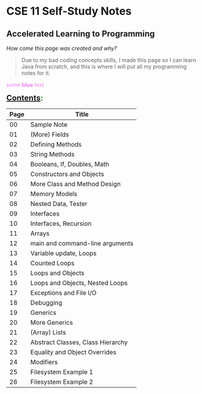 # CSE 11 Self-Study Notes
## Accelerated Learning to Programming

*How come this page was created and why?*
> Due to my bad coding concepts skills, I made this page so I can learn Java from scratch, and this is where I will put all my programming notes for it. 

<span style="color:violet">some **blue** text</span>

<span style="color:green;font-weight:700;font-size:20px"> [Contents](https://chelcey.github.io/cse11-self-study/):</span>

| Page | Title |
| ----------- | ----------- |
| 00 | Sample Note |
| 01 | (More) Fields |
| 02 | Defining Methods |
| 03 | String Methods |
| 04 | Booleans, If, Doubles, Math |
| 05 | Constructors and Objects |
| 06 | More Class and Method Design |
| 07 | Memory Models |
| 08 | Nested Data, Tester |
| 09 | Interfaces |
| 10 | Interfaces, Recursion |
| 11 | Arrays |
| 12 | main and command-line arguments |
| 13 | Variable update, Loops |
| 14 | Counted Loops |
| 15 | Loops and Objects |
| 16 | Loops and Objects, Nested Loops |
| 17 | Exceptions and File I/O |
| 18 | Debugging |
| 19 | Generics |
| 20 | More Generics |
| 21 | (Array) Lists |
| 22 | Abstract Classes, Class Hierarchy |
| 23 | Equality and Object Overrides |
| 24 | Modifiers |
| 25 | Filesystem Example 1 |
| 26 | Filesystem Example 2 |

